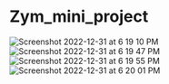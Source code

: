 # Zym_mini_project
![Screenshot 2022-12-31 at 6 19 10 PM](https://user-images.githubusercontent.com/78723011/210137453-47dc0372-f2c5-4a81-add1-dbbf68c09b4f.png)
![Screenshot 2022-12-31 at 6 19 47 PM](https://user-images.githubusercontent.com/78723011/210137486-25696215-fae5-4762-986a-fc4be6e2f924.png)
![Screenshot 2022-12-31 at 6 19 55 PM](https://user-images.githubusercontent.com/78723011/210137511-091f0367-4973-4064-b3ea-54f8712d656c.png)
![Screenshot 2022-12-31 at 6 20 01 PM](https://user-images.githubusercontent.com/78723011/210137527-bb551ed7-708c-4ba2-a3ce-87dc70a60f9a.png)
